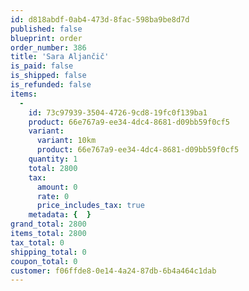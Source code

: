 ```yaml
---
id: d818abdf-0ab4-473d-8fac-598ba9be8d7d
published: false
blueprint: order
order_number: 386
title: 'Sara Aljančič'
is_paid: false
is_shipped: false
is_refunded: false
items:
  -
    id: 73c97939-3504-4726-9cd8-19fc0f139ba1
    product: 66e767a9-ee34-4dc4-8681-d09bb59f0cf5
    variant:
      variant: 10km
      product: 66e767a9-ee34-4dc4-8681-d09bb59f0cf5
    quantity: 1
    total: 2800
    tax:
      amount: 0
      rate: 0
      price_includes_tax: true
    metadata: {  }
grand_total: 2800
items_total: 2800
tax_total: 0
shipping_total: 0
coupon_total: 0
customer: f06ffde8-0e14-4a24-87db-6b4a464c1dab
---
```

